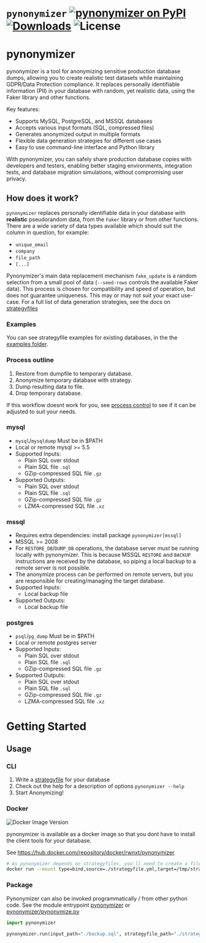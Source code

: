 # `pynonymizer` [![pynonymizer on PyPI](https://img.shields.io/pypi/v/pynonymizer)](https://pypi.org/project/pynonymizer/) [![Downloads](https://static.pepy.tech/badge/pynonymizer)](https://pepy.tech/project/pynonymizer) ![License](https://img.shields.io/pypi/l/pynonymizer)

# pynonymizer

pynonymizer is a tool for anonymizing sensitive production database dumps, allowing you to create realistic test datasets while maintaining GDPR/Data Protection compliance. It replaces personally identifiable information (PII) in your database with random, yet realistic data, using the Faker library and other functions.

Key features:

- Supports MySQL, PostgreSQL, and MSSQL databases
- Accepts various input formats (SQL, compressed files)
- Generates anonymized output in multiple formats
- Flexible data generation strategies for different use cases
- Easy to use command-line interface and Python library

With pynonymizer, you can safely share production database copies with developers and testers, enabling better staging environments, integration tests, and database migration simulations, without compromising user privacy.


## How does it work?
`pynonymizer` replaces personally identifiable data in your database with **realistic** pseudorandom data, from the `Faker` library or from other functions.
There are a wide variety of data types available which should suit the column in question, for example:

* `unique_email`
* `company`
* `file_path`
* `[...]`

Pynonymizer's main data replacement mechanism `fake_update` is a random selection from a small pool of data (`--seed-rows` controls the available Faker data). This process is chosen for compatibility and speed of operation, but does not guarantee uniqueness. 
This may or may not suit your exact use-case. For a full list of data generation strategies, see the docs on [strategyfiles](https://github.com/rwnx/pynonymizer/blob/main/doc/strategyfiles.md)

### Examples

You can see strategyfile examples for existing databases, in the the [examples folder](https://github.com/rwnx/pynonymizer/blob/main/examples).

### Process outline

1. Restore from dumpfile to temporary database.
1. Anonymize temporary database with strategy.
1. Dump resulting data to file.
1. Drop temporary database.

If this workflow doesnt work for you, see [process control](https://github.com/rwnx/pynonymizer/blob/main/doc/process-control.md) to see if it can be adjusted to suit your needs.

### mysql
* `mysql`/`mysqldump` Must be in $PATH
* Local or remote mysql >= 5.5
* Supported Inputs:
  * Plain SQL over stdout
  * Plain SQL file `.sql`
  * GZip-compressed SQL file `.gz` 
* Supported Outputs:
  * Plain SQL over stdout
  * Plain SQL file `.sql`
  * GZip-compressed SQL file `.gz` 
  * LZMA-compressed SQL file `.xz`

### mssql
* Requires extra dependencies: install package `pynonymizer[mssql]`
* MSSQL >= 2008
* For `RESTORE_DB`/`DUMP_DB` operations, the database server *must* be running
  locally with pynonymizer. This is because MSSQL `RESTORE` and `BACKUP` instructions
  are received by the database, so piping a local backup to a remote server is not possible.
* The anonymize process can be performed on remote servers, but you are responsible for creating/managing the target database.
* Supported Inputs:
  * Local backup file
* Supported Outputs:
  * Local backup file

### postgres
* `psql`/`pg_dump` Must be in $PATH
* Local or remote postgres server
* Supported Inputs:
  * Plain SQL over stdout
  * Plain SQL file `.sql`
  * GZip-compressed SQL file `.gz` 
* Supported Outputs:
  * Plain SQL over stdout
  * Plain SQL file `.sql`
  * GZip-compressed SQL file `.gz` 
  * LZMA-compressed SQL file `.xz`

# Getting Started

## Usage
### CLI
1. Write a [strategyfile](https://github.com/rwnx/pynonymizer/blob/main/doc/strategyfiles.md) for your database
1. Check out the help for a description of options `pynonymizer --help`
1. Start Anonymizing!

### Docker

![Docker Image Version](https://img.shields.io/docker/v/rwnxt/pynonymizer?label=Docker)


pynonymizer is available as a docker image so that you dont have to install the client tools for your database. 

See https://hub.docker.com/repository/docker/rwnxt/pynonymizer

```sh
# As pynonymizer depends on strategyfiles, you'll need to create a file mount so the file can be read.
docker run --mount type=bind,source=./strategyfile.yml,target=/tmp/strategyfile.yml rwnxt/pynonymizer -s /tmp/strategyfile.yml --db-host [...]
```

### Package
Pynonymizer can also be invoked programmatically / from other python code. See the module entrypoint [pynonymizer](pynonymizer/__init__.py) or [pynonymizer/pynonymize.py](pynonymizer/pynonymize.py)

```python
import pynonymizer

pynonymizer.run(input_path="./backup.sql", strategyfile_path="./strategy.yml" [...] )
```

